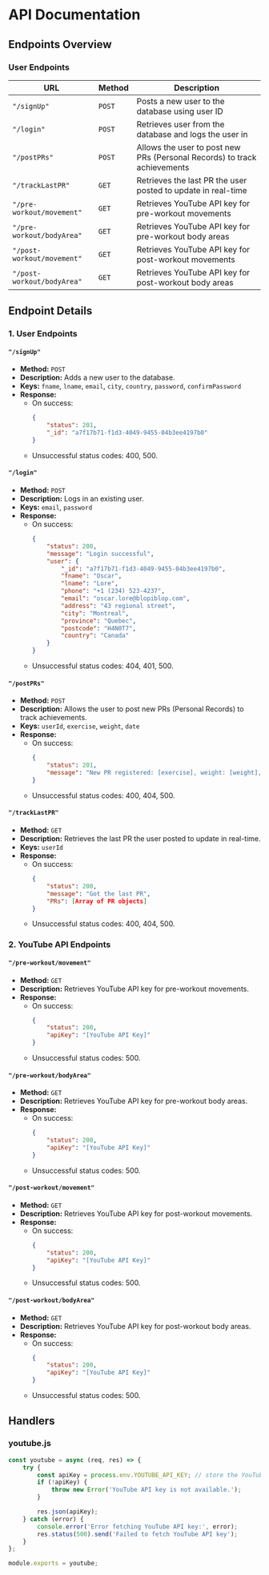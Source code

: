 # API Documentation

## Endpoints Overview

### User Endpoints
| URL                        | Method | Description                                                                                                |
|----------------------------|--------|------------------------------------------------------------------------------------------------------------|
| `"/signUp"`                | `POST` | Posts a new user to the database using user ID                                                             |
| `"/login"`                 | `POST` | Retrieves user from the database and logs the user in                                                      |
| `"/postPRs"`               | `POST` | Allows the user to post new PRs (Personal Records) to track achievements                                   |
| `"/trackLastPR"`           | `GET`  | Retrieves the last PR the user posted to update in real-time                                               |
| `"/pre-workout/movement"`  | `GET`  | Retrieves YouTube API key for pre-workout movements                                                        |
| `"/pre-workout/bodyArea"`  | `GET`  | Retrieves YouTube API key for pre-workout body areas                                                       |
| `"/post-workout/movement"` | `GET`  | Retrieves YouTube API key for post-workout movements                                                       |
| `"/post-workout/bodyArea"` | `GET`  | Retrieves YouTube API key for post-workout body areas                                                      |

## Endpoint Details

### 1. User Endpoints

#### `"/signUp"`
- **Method:** `POST`
- **Description:** Adds a new user to the database.
- **Keys:** `fname`, `lname`, `email`, `city`, `country`, `password`, `confirmPassword`
- **Response:** 
  - On success:
    ```json
    {
        "status": 201,
        "_id": "a7f17b71-f1d3-4049-9455-04b3ee4197b0"
    }
    ```
  - Unsuccessful status codes: 400, 500.

#### `"/login"`
- **Method:** `POST`
- **Description:** Logs in an existing user.
- **Keys:** `email`, `password`
- **Response:** 
  - On success:
    ```json
    {
        "status": 200,
        "message": "Login successful",
        "user": {
            "_id": "a7f17b71-f1d3-4049-9455-04b3ee4197b0",
            "fname": "Oscar",
            "lname": "Lore",
            "phone": "+1 (234) 523-4237",
            "email": "oscar.lore@blopiblop.com",
            "address": "43 regional street",
            "city": "Montreal",
            "province": "Quebec",
            "postcode": "H4N0T7",
            "country": "Canada"
        }
    }
    ```
  - Unsuccessful status codes: 404, 401, 500.

#### `"/postPRs"`
- **Method:** `POST`
- **Description:** Allows the user to post new PRs (Personal Records) to track achievements.
- **Keys:** `userId`, `exercise`, `weight`, `date`
- **Response:** 
  - On success:
    ```json
    {
        "status": 201,
        "message": "New PR registered: [exercise], weight: [weight], date: [date]"
    }
    ```
  - Unsuccessful status codes: 400, 404, 500.

#### `"/trackLastPR"`
- **Method:** `GET`
- **Description:** Retrieves the last PR the user posted to update in real-time.
- **Keys:** `userId`
- **Response:** 
  - On success:
    ```json
    {
        "status": 200,
        "message": "Got the last PR",
        "PRs": [Array of PR objects]
    }
    ```
  - Unsuccessful status codes: 400, 404, 500.

### 2. YouTube API Endpoints

#### `"/pre-workout/movement"`
- **Method:** `GET`
- **Description:** Retrieves YouTube API key for pre-workout movements.
- **Response:** 
  - On success:
    ```json
    {
        "status": 200,
        "apiKey": "[YouTube API Key]"
    }
    ```
  - Unsuccessful status codes: 500.

#### `"/pre-workout/bodyArea"`
- **Method:** `GET`
- **Description:** Retrieves YouTube API key for pre-workout body areas.
- **Response:** 
  - On success:
    ```json
    {
        "status": 200,
        "apiKey": "[YouTube API Key]"
    }
    ```
  - Unsuccessful status codes: 500.

#### `"/post-workout/movement"`
- **Method:** `GET`
- **Description:** Retrieves YouTube API key for post-workout movements.
- **Response:** 
  - On success:
    ```json
    {
        "status": 200,
        "apiKey": "[YouTube API Key]"
    }
    ```
  - Unsuccessful status codes: 500.

#### `"/post-workout/bodyArea"`
- **Method:** `GET`
- **Description:** Retrieves YouTube API key for post-workout body areas.
- **Response:** 
  - On success:
    ```json
    {
        "status": 200,
        "apiKey": "[YouTube API Key]"
    }
    ```
  - Unsuccessful status codes: 500.

## Handlers

### youtube.js
```javascript
const youtube = async (req, res) => {
    try {
        const apiKey = process.env.YOUTUBE_API_KEY; // store the YouTube API key
        if (!apiKey) {
            throw new Error('YouTube API key is not available.');
        }

        res.json(apiKey);
    } catch (error) {
        console.error('Error fetching YouTube API key:', error);
        res.status(500).send('Failed to fetch YouTube API key');
    }
};

module.exports = youtube;
